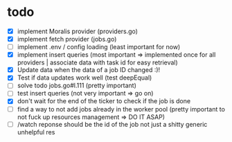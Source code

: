 # todo
- [X] implement Moralis provider (providers.go)
- [X] implement fetch provider (jobs.go)
- [ ] implement .env / config loading (least important for now)
- [X] implement insert queries (most important => implemented once for all providers | associate data with task id for easy retrieval)
- [X] Update data when the data of a job ID changed :)!
- [X] Test if data updates work well (test deepEqual)
- [ ] solve todo jobs.go#l.111 (pretty important)
- [ ] test insert queries (not very important => go on)
- [X] don't wait for the end of the ticker to check if the job is done
- [ ] find a way to not add jobs already in the worker pool (pretty important to not fuck up resources management => DO IT ASAP)
- [ ] /watch reponse should be the id of the job not just a shitty generic unhelpful res
